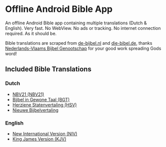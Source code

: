 # Offline Android Bible App
An offline Android Bible app containing multiple translations (Dutch & English). Very fast. No WebView. No ads or tracking. No internet connection required. As it should be.

Bible translations are scraped from [de-bijbel.nl](https://de-bijbel.nl/) and [die-bibel.de](https://die-bibel.de/), thanks [Nederlands-Vlaams Bijbel Genootschap](https://www.bijbelgenootschap.nl/) for your good work spreading Gods word!

## Included Bible Translations

### Dutch
- [NBV21 (NBV21)](https://www.debijbel.nl/bijbel/NBV21/GEN.1)
- [Bijbel in Gewone Taal (BGT)](https://www.debijbel.nl/bijbel/BGT/GEN.1)
- [Herziene Statenvertaling (HSV)](https://www.debijbel.nl/bijbel/HSV/GEN.1)
- [Nieuwe Bijbelvertaling](https://www.debijbel.nl/bijbel/NBV/GEN.1)

### English
- [New International Version (NIV)](https://www.die-bibel.de/bibel/NIV/GEN.1)
- [King James Version (KJV)](https://www.die-bibel.de/bibel/KJV/GEN.1)
